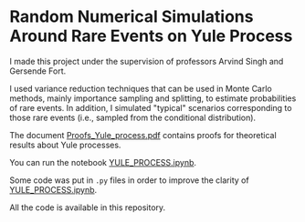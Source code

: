 # Random Numerical Simulations Around Rare Events on Yule Process

I made this project under the supervision of professors Arvind Singh and Gersende Fort.

I used variance reduction techniques that can be used in Monte Carlo methods, mainly importance sampling and splitting, to estimate probabilities of rare events. In addition, I simulated "typical" scenarios corresponding to those rare events (i.e., sampled from the conditional distribution).

The document [Proofs_Yule_process.pdf](Proofs_Yule_process.pdf) contains proofs for theoretical results about Yule processes.

You can run the notebook [YULE_PROCESS.ipynb](YULE_PROCESS.ipynb).

Some code was put in `.py` files in order to improve the clarity of [YULE_PROCESS.ipynb](YULE_PROCESS.ipynb).

All the code is available in this repository.